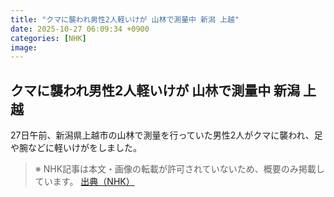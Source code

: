 ```yaml
---
title: "クマに襲われ男性2人軽いけが 山林で測量中 新潟 上越"
date: 2025-10-27 06:09:34 +0900
categories: [NHK]
image: 
---
```

## クマに襲われ男性2人軽いけが 山林で測量中 新潟 上越

27日午前、新潟県上越市の山林で測量を行っていた男性2人がクマに襲われ、足や腕などに軽いけがをしました。

> ※ NHK記事は本文・画像の転載が許可されていないため、概要のみ掲載しています。
[出典（NHK）](http://www3.nhk.or.jp/news/html/20251027/k10014960621000.html)

